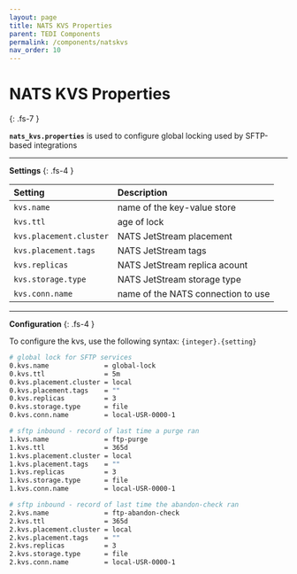 ```yaml
---
layout: page
title: NATS KVS Properties
parent: TEDI Components
permalink: /components/natskvs
nav_order: 10
---
```


# NATS KVS Properties
{: .fs-7 }

**`nats_kvs.properties`** is used to configure global locking used by SFTP-based integrations

---

**Settings**
{: .fs-4 }


| **Setting**                    | **Description**          |
|:------------------------------|:--------------------------|
| `kvs.name`                    | name of the key-value store |
| `kvs.ttl`                     | age of lock |
| `kvs.placement.cluster`       | NATS JetStream placement |
| `kvs.placement.tags`          | NATS JetStream tags |
| `kvs.replicas `               | NATS JetStream replica acount |
| `kvs.storage.type`            | NATS JetStream storage type |
| `kvs.conn.name`               | name of the NATS connection to use |


---

**Configuration**
{: .fs-4 }

To configure the kvs, use the following syntax: `{integer}.{setting}`

```sh
# global lock for SFTP services
0.kvs.name              = global-lock
0.kvs.ttl               = 5m
0.kvs.placement.cluster = local
0.kvs.placement.tags    = ""
0.kvs.replicas          = 3
0.kvs.storage.type      = file
0.kvs.conn.name         = local-USR-0000-1

# sftp inbound - record of last time a purge ran
1.kvs.name              = ftp-purge
1.kvs.ttl               = 365d
1.kvs.placement.cluster = local
1.kvs.placement.tags    = ""
1.kvs.replicas          = 3
1.kvs.storage.type      = file
1.kvs.conn.name         = local-USR-0000-1

# sftp inbound - record of last time the abandon-check ran
2.kvs.name              = ftp-abandon-check
2.kvs.ttl               = 365d
2.kvs.placement.cluster = local
2.kvs.placement.tags    = ""
2.kvs.replicas          = 3
2.kvs.storage.type      = file
2.kvs.conn.name         = local-USR-0000-1
```